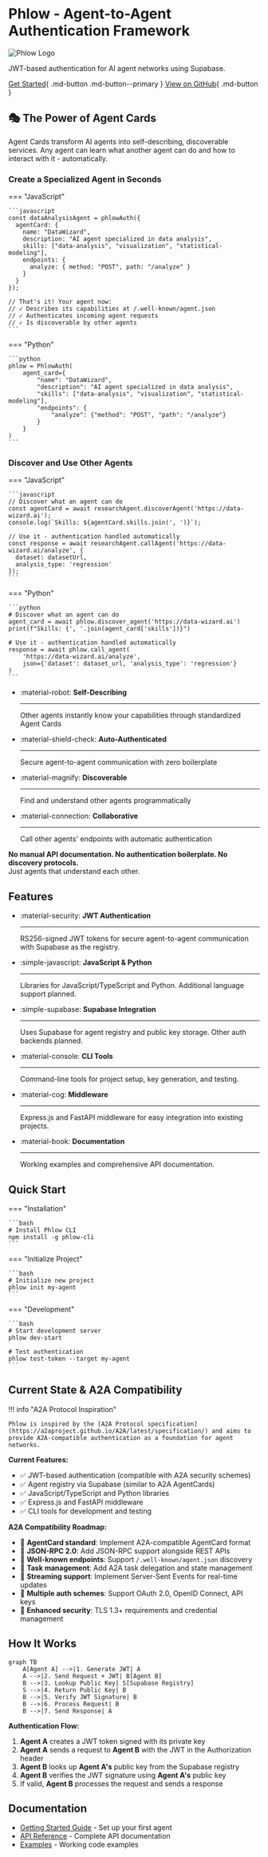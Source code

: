 # Phlow - Agent-to-Agent Authentication Framework

<div class="hero-section" markdown>
<img src="phlow-logo.png" alt="Phlow Logo" class="hero-logo">

JWT-based authentication for AI agent networks using Supabase.

[Get Started](getting-started.md){ .md-button .md-button--primary }
[View on GitHub](https://github.com/prassanna-ravishankar/phlow){ .md-button }
</div>

## 🎭 The Power of Agent Cards

Agent Cards transform AI agents into self-describing, discoverable services. Any agent can learn what another agent can do and how to interact with it - automatically.

### Create a Specialized Agent in Seconds

=== "JavaScript"

    ```javascript
    const dataAnalysisAgent = phlowAuth({
      agentCard: {
        name: "DataWizard",
        description: "AI agent specialized in data analysis",
        skills: ["data-analysis", "visualization", "statistical-modeling"],
        endpoints: {
          analyze: { method: "POST", path: "/analyze" }
        }
      }
    });

    // That's it! Your agent now:
    // ✓ Describes its capabilities at /.well-known/agent.json
    // ✓ Authenticates incoming agent requests
    // ✓ Is discoverable by other agents
    ```

=== "Python"

    ```python
    phlow = PhlowAuth(
        agent_card={
            "name": "DataWizard",
            "description": "AI agent specialized in data analysis",
            "skills": ["data-analysis", "visualization", "statistical-modeling"],
            "endpoints": {
                "analyze": {"method": "POST", "path": "/analyze"}
            }
        }
    )
    ```

### Discover and Use Other Agents

=== "JavaScript"

    ```javascript
    // Discover what an agent can do
    const agentCard = await researchAgent.discoverAgent('https://data-wizard.ai');
    console.log(`Skills: ${agentCard.skills.join(', ')}`);

    // Use it - authentication handled automatically
    const response = await researchAgent.callAgent('https://data-wizard.ai/analyze', {
      dataset: datasetUrl,
      analysis_type: 'regression'
    });
    ```

=== "Python"

    ```python
    # Discover what an agent can do
    agent_card = await phlow.discover_agent('https://data-wizard.ai')
    print(f"Skills: {', '.join(agent_card['skills'])}")

    # Use it - authentication handled automatically
    response = await phlow.call_agent(
        'https://data-wizard.ai/analyze',
        json={'dataset': dataset_url, 'analysis_type': 'regression'}
    )
    ```

<div class="grid cards" markdown>

-   :material-robot: **Self-Describing**

    ---

    Other agents instantly know your capabilities through standardized Agent Cards

-   :material-shield-check: **Auto-Authenticated**

    ---

    Secure agent-to-agent communication with zero boilerplate

-   :material-magnify: **Discoverable**

    ---

    Find and understand other agents programmatically

-   :material-connection: **Collaborative**

    ---

    Call other agents' endpoints with automatic authentication

</div>

**No manual API documentation. No authentication boilerplate. No discovery protocols.**  
Just agents that understand each other.

## Features

<div class="grid cards" markdown>

-   :material-security: **JWT Authentication**

    ---

    RS256-signed JWT tokens for secure agent-to-agent communication with Supabase as the registry.

-   :simple-javascript: **JavaScript & Python**

    ---

    Libraries for JavaScript/TypeScript and Python. Additional language support planned.

-   :simple-supabase: **Supabase Integration**

    ---

    Uses Supabase for agent registry and public key storage. Other auth backends planned.

-   :material-console: **CLI Tools**

    ---

    Command-line tools for project setup, key generation, and testing.

-   :material-cog: **Middleware**

    ---

    Express.js and FastAPI middleware for easy integration into existing projects.

-   :material-book: **Documentation**

    ---

    Working examples and comprehensive API documentation.

</div>

## Quick Start

=== "Installation"

    ```bash
    # Install Phlow CLI
    npm install -g phlow-cli
    ```

=== "Initialize Project"

    ```bash
    # Initialize new project
    phlow init my-agent
    ```

=== "Development"

    ```bash
    # Start development server
    phlow dev-start
    
    # Test authentication
    phlow test-token --target my-agent
    ```

## Current State & A2A Compatibility

!!! info "A2A Protocol Inspiration"

    Phlow is inspired by the [A2A Protocol specification](https://a2aproject.github.io/A2A/latest/specification/) and aims to provide A2A-compatible authentication as a foundation for agent networks.

**Current Features:**
- ✅ JWT-based authentication (compatible with A2A security schemes)
- ✅ Agent registry via Supabase (similar to A2A AgentCards)
- ✅ JavaScript/TypeScript and Python libraries
- ✅ Express.js and FastAPI middleware
- ✅ CLI tools for development and testing

**A2A Compatibility Roadmap:**
- 🔄 **AgentCard standard**: Implement A2A-compatible AgentCard format
- 🔄 **JSON-RPC 2.0**: Add JSON-RPC support alongside REST APIs  
- 🔄 **Well-known endpoints**: Support `/.well-known/agent.json` discovery
- 🔄 **Task management**: Add A2A task delegation and state management
- 🔄 **Streaming support**: Implement Server-Sent Events for real-time updates
- 🔄 **Multiple auth schemes**: Support OAuth 2.0, OpenID Connect, API keys
- 🔄 **Enhanced security**: TLS 1.3+ requirements and credential management

## How It Works

```mermaid
graph TB
    A[Agent A] -->|1. Generate JWT| A
    A -->|2. Send Request + JWT| B[Agent B]
    B -->|3. Lookup Public Key| S[Supabase Registry]
    S -->|4. Return Public Key| B
    B -->|5. Verify JWT Signature| B
    B -->|6. Process Request| B
    B -->|7. Send Response| A
```

**Authentication Flow:**

1. **Agent A** creates a JWT token signed with its private key
2. **Agent A** sends a request to **Agent B** with the JWT in the Authorization header  
3. **Agent B** looks up **Agent A's** public key from the Supabase registry
4. **Agent B** verifies the JWT signature using **Agent A's** public key
5. If valid, **Agent B** processes the request and sends a response

## Documentation

- [Getting Started Guide](getting-started.md) - Set up your first agent
- [API Reference](api-reference.md) - Complete API documentation  
- [Examples](examples/basic-agent.md) - Working code examples